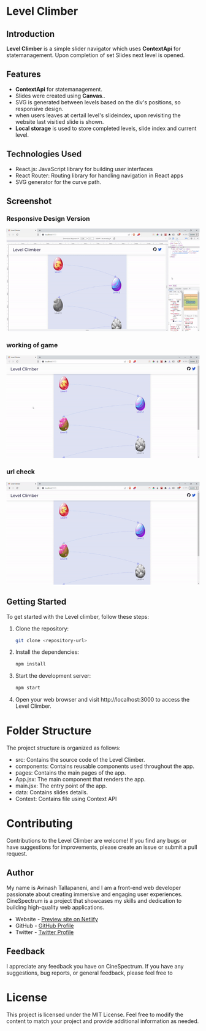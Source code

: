 # Level Climber

## Introduction

**Level Climber** is a simple slider navigator which uses **ContextApi** for statemanagement. Upon completion of set Slides next level is opened.

## Features

- **ContextApi** for statemanagement.
- Slides were created using **Canvas**..
- SVG is generated between levels based on the div's positions, so responsive design.
- when users leaves at certail level's slideindex, upon revisiting the website last visitied slide is shown. 
- **Local storage** is used to store completed levels, slide index and current level.

## Technologies Used

- React.js: JavaScript library for building user interfaces
- React Router: Routing library for handling navigation in React apps
- SVG generator for the curve path.

## Screenshot

### Responsive Design Version

![](./Homepage.gif)

### working of game

![](./Working.gif)

### url check

![](./urlworking.gif)



## Getting Started

To get started with the Level climber, follow these steps:

1. Clone the repository:

   ```bash
   git clone <repository-url>
   ```

2. Install the dependencies:

   ```bash
   npm install

   ```

3. Start the development server:

   ```bash
   npm start
   ```

4. Open your web browser and visit http://localhost:3000 to access the Level Climber.

# Folder Structure

The project structure is organized as follows:

- src: Contains the source code of the Level Climber.
- components: Contains reusable components used throughout the app.
- pages: Contains the main pages of the app.
- App.jsx: The main component that renders the app.
- main.jsx: The entry point of the app.
- data: Contains slides details.
- Context: Contains file using Context API

# Contributing

Contributions to the Level Climber are welcome! If you find any bugs or have suggestions for improvements, please create an issue or submit a pull request.

## Author

My name is Avinash Tallapaneni, and I am a front-end web developer passionate about creating immersive and engaging user experiences. CineSpectrum is a project that showcases my skills and dedication to building high-quality web applications.

- Website - [Preview site on Netlify](https://cinespectrum.netlify.app/)
- GitHub - [GitHub Profile](https://github.com/avinash-tallapaneni)
- Twitter - [Twitter Profile](=https://twitter.com/TallapaneniAvi)

## Feedback

I appreciate any feedback you have on CineSpectrum. If you have any suggestions, bug reports, or general feedback, please feel free to

# License

This project is licensed under the MIT License.
Feel free to modify the content to match your project and provide additional information as needed.
